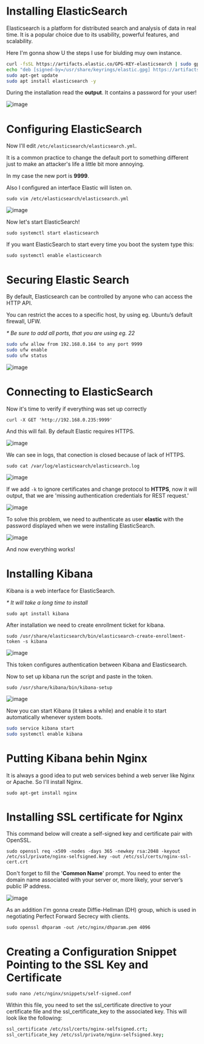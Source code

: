 # Installing ElasticSearch

Elasticsearch is a platform for distributed search and analysis of data in real time. It is a popular choice due to its usability, powerful features, and scalability.

Here I'm gonna show U the steps I use for biulding muy own instance.

```bash
curl -fsSL https://artifacts.elastic.co/GPG-KEY-elasticsearch | sudo gpg --dearmor -o /usr/share/keyrings/elastic.gpg
echo "deb [signed-by=/usr/share/keyrings/elastic.gpg] https://artifacts.elastic.co/packages/8.x/apt stable main" | sudo tee -a /etc/apt/sources.list.d/elastic-8.x.list
sudo apt-get update
sudo apt install elasticsearch -y
```
During the installation read the **output**. It contains a password for your user!

![image](https://github.com/Ber00tvil/homelab/assets/102535253/7fe0470d-d71c-4c11-b1d4-72a67d4d5d64)

# Configuring ElasticSearch

Now I'll edit `/etc/elasticsearch/elasticsearch.yml`.

It is a common practice to change the default port to something different just to make an attacker's life a little bit more annoying.

In my case the new port is **9999**.

Also I configured an interface Elastic will listen on.

`sudo vim /etc/elasticsearch/elasticsearch.yml`

![image](https://github.com/Ber00tvil/homelab/assets/102535253/9bc3ca9f-fb2c-4622-8746-d4c94af0d6a0)

Now let's start ElasticSearch!

`sudo systemctl start elasticsearch`

If you want ElasticSearch to start every time you boot the system type this:

`sudo systemctl enable elasticsearch`

# Securing Elastic Search

By default, Elasticsearch can be controlled by anyone who can access the HTTP API.

You can restrict the acces to a specific host, by using eg. Ubuntu’s default firewall, UFW.

_\* Be sure to add all ports, that you are using eg. 22_
```bash
sudo ufw allow from 192.168.0.164 to any port 9999
sudo ufw enable
sudo ufw status
```

![image](https://github.com/Ber00tvil/homelab/assets/102535253/0021c066-9a15-43ff-9565-cae2faa402f4)

# Connecting to ElasticSearch

Now it's time to verify if everything was set up correctly

`curl -X GET 'http://192.168.0.235:9999'`

And this will fail. By default Elastic requires HTTPS.

![image](https://github.com/Ber00tvil/homelab/assets/102535253/fadff29d-378b-4dac-93b3-8a2aa1291cf2)

We can see in logs, that conection is closed because of lack of HTTPS.

`sudo cat /var/log/elasticsearch/elasticsearch.log`

![image](https://github.com/Ber00tvil/homelab/assets/102535253/3126747a-88da-494e-b495-1869eb537cea)

If we add `-k` to ignore certificates and change protocol to **HTTPS**, now it will output, that we are 'missing authentication credentials for REST request.' 

![image](https://github.com/Ber00tvil/homelab/assets/102535253/b6ff3909-4943-433f-90f4-689d6c34bd62)

To solve this problem, we need to authenticate as user **elastic** with the password displayed when we were installing ElasticSearch.

![image](https://github.com/Ber00tvil/homelab/assets/102535253/dd63ad6c-8257-4cba-92ab-2ccb7f81f39e)

And now everything works!

# Installing Kibana

Kibana is a web interface for ElasticSearch.

_\* It will take a long time to install_

`sudo apt install kibana`

After installation we need to create enrollment ticket for kibana.

`sudo /usr/share/elasticsearch/bin/elasticsearch-create-enrollment-token -s kibana`

![image](https://github.com/Ber00tvil/homelab/assets/102535253/d83f1fdb-8dfd-4048-b5ba-3d13320664df)

This token configures authentication between Kibana and Elasticsearch.

Now to set up kibana run the script and paste in the token.

`sudo /usr/share/kibana/bin/kibana-setup`

![image](https://github.com/Ber00tvil/homelab/assets/102535253/fac2bca3-eb20-4bf0-8b91-36f715f6da45)

Now you can start Kibana (it takes a while) and enable it to start automatically whenever system boots. 

```bash
sudo service kibana start
sudo systemctl enable kibana
```

# Putting Kibana behin Nginx

It is always a good idea to put web services behind a web server like Nginx or Apache. So I'll install Nginx.

`sudo apt-get install nginx`

# Installing SSL certificate for Nginx

This command below will create a self-signed key and certificate pair with OpenSSL.

`sudo openssl req -x509 -nodes -days 365 -newkey rsa:2048 -keyout /etc/ssl/private/nginx-selfsigned.key -out /etc/ssl/certs/nginx-ssl-cert.crt`

Don't forget to fill the '**Common Name**' prompt. You need to enter the domain name associated with your server or, more likely, your server’s public IP address.

![image](https://github.com/Ber00tvil/homelab/assets/102535253/7d8bed6e-bad1-4e93-8683-a046dc289fb4)

As an addition I'm gonna create Diffie-Hellman (DH) group, which is used in negotiating Perfect Forward Secrecy with clients.

`sudo openssl dhparam -out /etc/nginx/dhparam.pem 4096`

# Creating a Configuration Snippet Pointing to the SSL Key and Certificate

`sudo nano /etc/nginx/snippets/self-signed.conf`

Within this file, you need to set the ssl_certificate directive to your certificate file and the ssl_certificate_key to the associated key. This will look like the following:

```bash
ssl_certificate /etc/ssl/certs/nginx-selfsigned.crt;
ssl_certificate_key /etc/ssl/private/nginx-selfsigned.key;
```

